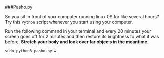 ###Pasho.py

So you sit in front of your computer running linux OS for like several hours? Try this 
`Python` script whenever you start using your computer.

Run the following command in your terminal and every 20 minutes your screen goes off for 2 minutes
and then restore its brightness to what it was before.
**Stretch your body and look over far objects in the meantime.**
```
sudo python3 pasho.py &
```